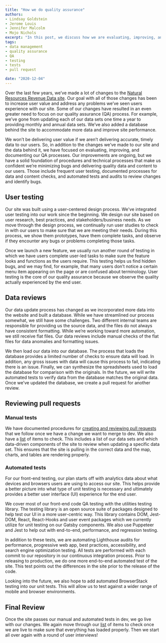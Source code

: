 ```yaml
---
title: "How we do quality assurance"
authors:
- Lindsay Goldstein
- Jerome Louis
- Jennifer Malcolm
- Mojo Nichols
excerpt: "In this post, we discuss how we are evaluating, improving, and documenting our quality assurance processes."
tags:
- data management
- quality assurance
- QA
- testing
- tests
- pull request

date: "2020-12-04"
---
```


Over the last few years, we’ve made a lot of changes to the [Natural Resources Revenue Data site](https://revenuedata.doi.gov). Our goal with all of those changes has been to increase user value and address any problems we’ve seen users experience with our site. Some of our changes have resulted in an even greater need to focus on our quality assurance (QA) process. For example, we’ve gone from updating each of our data sets one time a year to providing monthly and annual data sets. We’ve also added a database behind the site to accommodate more data and improve site performance.

We won’t be delivering user value if we aren’t delivering accurate, timely data to our users. So, in addition to the changes we’ve made to our site and the data behind it, we have focused on evaluating, improving, and documenting our QA processes. Our improvements are ongoing, but we have a solid foundation of procedures and technical processes that make us confident we’re minimizing bugs and delivering quality data and content to our users. Those include frequent user testing, documented processes for data and content checks, and automated tests and audits to review changes and identify bugs.

## User testing
Our site was built using a user-centered design process. We've integrated user testing into our work since the beginning. We design our site based on user research, best practices, and stakeholders/business needs. As we move through the design process, we continually run user studies to check in with our users to make sure that we are meeting their needs. During this process, we show them prototypes, have them complete tasks, and observe if they encounter any bugs or problems completing those tasks.

Once we launch a new feature, we usually run another round of testing in which we have users complete user-led tasks to make sure the feature looks and functions as the users require. This testing helps us find hidden bugs, and we may find, for example, that many users don’t notice a certain menu item appearing on the page or are confused about terminology. User testing is the core of our quality assurance because we observe the quality actually experienced by the end user.

## Data reviews
Our data update process has changed as we incorporated more data into the website and built a database. While we have streamlined our process somewhat, we still have some challenges. Two different internal teams are responsible for providing us the source data, and the files do not always have consistent formatting. While we’re working toward more automation, we still receive flat files. Our data reviews include manual checks of the flat files for data anomalies and formatting issues.

We then load our data into our database. The process that loads the database provides a limited number of checks to ensure data will load. In addition, any gross issues with data will cause this process to fail, indicating there is an issue. Finally, we can synthesize the spreadsheets used to load the database for comparison with the originals. In the future, we will write automated tests to verify data from the database matches the original data. Once we’ve updated the database, we create a pull request for another review.

## Reviewing pull requests
### Manual tests
We have documented procedures for [creating and reviewing pull requests](https://github.com/ONRR/nrrd/wiki/How-to-prepare-and-review-pull-requests) that we follow once we have a change we want to merge to dev.
We also have a [list](https://github.com/ONRR/nrrd/wiki/Releasing-changes-to-production#appendix-things-to-check-while-reviewing-changes) of items to check. This includes a list of our data sets and which data-driven components of the site to review when updating a specific data set. This ensures that the site is pulling in the correct data and the map, charts, and tables are rendering properly.

### Automated tests
For our front-end testing, our plan starts off with analytics data about what devices and browsers users are using to access our site. This helps provide a better picture into what type of unit testing is necessary and ultimately provides a better user interface (UI) experience for the end user.

We cover most of our front-end code QA testing with the utilities testing library. The testing library is an open source suite of packages designed to help test our UI in a more user-centric way. This library contains DOM, Jest-DOM, React, React-Hooks and user event packages which we currently utilize for unit testing on our Gatsby components. We also use Puppeteer and Jest to help out with end-to-end, performance, and regression testing.

In addition to these tests, we are automating Lighthouse audits for performance, progressive web app, best practices, accessibility, and search engine optimization testing. All tests are performed with each commit to our repository in our continuous integration process.
Prior to releasing to production, we do one more end-to-end automated test of the site. This test points out the differences in the site prior to the release of the code.

Looking into the future, we also hope to add automated BrowserStack testing into our unit tests. This will allow us to test against a wider range of mobile and browser environments.

## Final Review
Once the site passes our manual and automated tests in dev, we go live with our changes. We again move through our [list](https://github.com/ONRR/nrrd/wiki/Releasing-changes-to-production#appendix-things-to-check-while-reviewing-changes) of items to check once we are live to make sure that everything has loaded properly. Then we start all over again with a round of user interviews!

